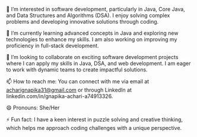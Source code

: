 👀 I’m interested in software development, particularly in Java, Core Java, and Data Structures and Algorithms (DSA). I enjoy solving complex problems and developing innovative solutions through coding.

🌱 I’m currently learning advanced concepts in Java and exploring new technologies to enhance my skills. I am also working on improving my proficiency in full-stack development.

💞️ I’m looking to collaborate on exciting software development projects where I can apply my skills in Java, DSA, and web development. I am eager to work with dynamic teams to create impactful solutions.

📫 How to reach me: You can connect with me via email at acharignapika31@gmail.com or through LinkedIn at linkedin.com/in/gnapika-achari-a74913326.

😄 Pronouns: She/Her

⚡ Fun fact: I have a keen interest in puzzle solving and creative thinking, which helps me approach coding challenges with a unique perspective.

<!---
gnapi77/gnapi77 is a ✨ special ✨ repository because its `README.md` (this file) appears on your GitHub profile.
You can click the Preview link to take a look at your changes.
--->
